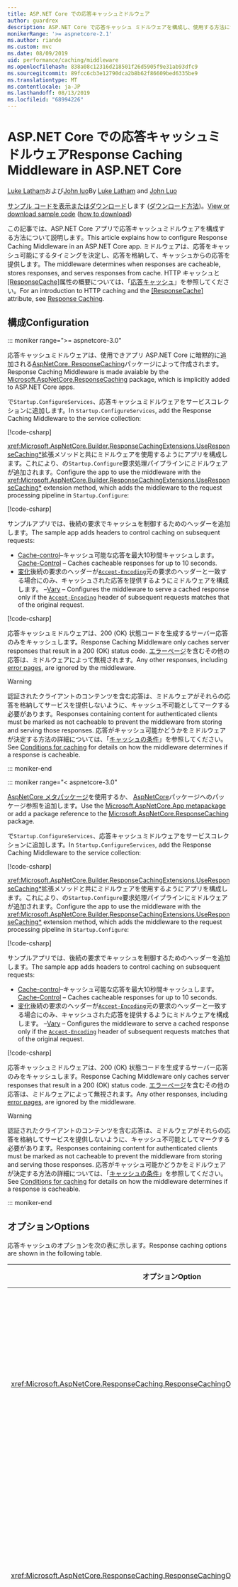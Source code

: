 ```yaml
---
title: ASP.NET Core での応答キャッシュミドルウェア
author: guardrex
description: ASP.NET Core で応答キャッシュ ミドルウェアを構成し、使用する方法について説明します。
monikerRange: '>= aspnetcore-2.1'
ms.author: riande
ms.custom: mvc
ms.date: 08/09/2019
uid: performance/caching/middleware
ms.openlocfilehash: 838a08c12316d218501f26d5905f9e31ab93dfc9
ms.sourcegitcommit: 89fcc6cb3e12790dca2b8b62f86609bed6335be9
ms.translationtype: MT
ms.contentlocale: ja-JP
ms.lasthandoff: 08/13/2019
ms.locfileid: "68994226"
---
```

# <a name="response-caching-middleware-in-aspnet-core"></a><span data-ttu-id="28bf7-103">ASP.NET Core での応答キャッシュミドルウェア</span><span class="sxs-lookup"><span data-stu-id="28bf7-103">Response Caching Middleware in ASP.NET Core</span></span>

<span data-ttu-id="28bf7-104">[Luke Latham](https://github.com/guardrex)および[John luo](https://github.com/JunTaoLuo)</span><span class="sxs-lookup"><span data-stu-id="28bf7-104">By [Luke Latham](https://github.com/guardrex) and [John Luo](https://github.com/JunTaoLuo)</span></span>

<span data-ttu-id="28bf7-105">[サンプル コードを表示またはダウンロード](https://github.com/aspnet/AspNetCore.Docs/tree/master/aspnetcore/performance/caching/middleware/samples)します ([ダウンロード方法](xref:index#how-to-download-a-sample))。</span><span class="sxs-lookup"><span data-stu-id="28bf7-105">[View or download sample code](https://github.com/aspnet/AspNetCore.Docs/tree/master/aspnetcore/performance/caching/middleware/samples) ([how to download](xref:index#how-to-download-a-sample))</span></span>

<span data-ttu-id="28bf7-106">この記事では、ASP.NET Core アプリで応答キャッシュミドルウェアを構成する方法について説明します。</span><span class="sxs-lookup"><span data-stu-id="28bf7-106">This article explains how to configure Response Caching Middleware in an ASP.NET Core app.</span></span> <span data-ttu-id="28bf7-107">ミドルウェアは、応答をキャッシュ可能にするタイミングを決定し、応答を格納して、キャッシュからの応答を提供します。</span><span class="sxs-lookup"><span data-stu-id="28bf7-107">The middleware determines when responses are cacheable, stores responses, and serves responses from cache.</span></span> <span data-ttu-id="28bf7-108">HTTP キャッシュと[[ResponseCache]](xref:Microsoft.AspNetCore.Mvc.ResponseCacheAttribute)属性の概要については、「[応答キャッシュ](xref:performance/caching/response)」を参照してください。</span><span class="sxs-lookup"><span data-stu-id="28bf7-108">For an introduction to HTTP caching and the [[ResponseCache]](xref:Microsoft.AspNetCore.Mvc.ResponseCacheAttribute) attribute, see [Response Caching](xref:performance/caching/response).</span></span>

## <a name="configuration"></a><span data-ttu-id="28bf7-109">構成</span><span class="sxs-lookup"><span data-stu-id="28bf7-109">Configuration</span></span>

::: moniker range=">= aspnetcore-3.0"

<span data-ttu-id="28bf7-110">応答キャッシュミドルウェアは、使用できアプリ ASP.NET Core に暗黙的に追加される[AspNetCore. ResponseCaching](https://www.nuget.org/packages/Microsoft.AspNetCore.ResponseCaching/)パッケージによって作成されます。</span><span class="sxs-lookup"><span data-stu-id="28bf7-110">Response Caching Middleware is made avaiable by the [Microsoft.AspNetCore.ResponseCaching](https://www.nuget.org/packages/Microsoft.AspNetCore.ResponseCaching/) package, which is implicitly added to ASP.NET Core apps.</span></span>

<span data-ttu-id="28bf7-111">で`Startup.ConfigureServices`、応答キャッシュミドルウェアをサービスコレクションに追加します。</span><span class="sxs-lookup"><span data-stu-id="28bf7-111">In `Startup.ConfigureServices`, add the Response Caching Middleware to the service collection:</span></span>

[!code-csharp[](middleware/samples/3.x/ResponseCachingMiddleware/Startup.cs?name=snippet1&highlight=3)]

<span data-ttu-id="28bf7-112"><xref:Microsoft.AspNetCore.Builder.ResponseCachingExtensions.UseResponseCaching*>拡張メソッドと共にミドルウェアを使用するようにアプリを構成します。これにより、の`Startup.Configure`要求処理パイプラインにミドルウェアが追加されます。</span><span class="sxs-lookup"><span data-stu-id="28bf7-112">Configure the app to use the middleware with the <xref:Microsoft.AspNetCore.Builder.ResponseCachingExtensions.UseResponseCaching*> extension method, which adds the middleware to the request processing pipeline in `Startup.Configure`:</span></span>

[!code-csharp[](middleware/samples/3.x/ResponseCachingMiddleware/Startup.cs?name=snippet2&highlight=16)]

<span data-ttu-id="28bf7-113">サンプルアプリでは、後続の要求でキャッシュを制御するためのヘッダーを追加します。</span><span class="sxs-lookup"><span data-stu-id="28bf7-113">The sample app adds headers to control caching on subsequent requests:</span></span>

* <span data-ttu-id="28bf7-114">[Cache-control](https://tools.ietf.org/html/rfc7234#section-5.2)&ndash;キャッシュ可能な応答を最大10秒間キャッシュします。</span><span class="sxs-lookup"><span data-stu-id="28bf7-114">[Cache-Control](https://tools.ietf.org/html/rfc7234#section-5.2) &ndash; Caches cacheable responses for up to 10 seconds.</span></span>
* <span data-ttu-id="28bf7-115">[変化](https://tools.ietf.org/html/rfc7231#section-7.1.4)後続の要求のヘッダーが[`Accept-Encoding`](https://tools.ietf.org/html/rfc7231#section-5.3.4)元の要求のヘッダーと一致する場合にのみ、キャッシュされた応答を提供するようにミドルウェアを構成します。 &ndash;</span><span class="sxs-lookup"><span data-stu-id="28bf7-115">[Vary](https://tools.ietf.org/html/rfc7231#section-7.1.4) &ndash; Configures the middleware to serve a cached response only if the [`Accept-Encoding`](https://tools.ietf.org/html/rfc7231#section-5.3.4) header of subsequent requests matches that of the original request.</span></span>

[!code-csharp[](middleware/samples_snippets/3.x/AddHeaders.cs)]

<span data-ttu-id="28bf7-116">応答キャッシュミドルウェアは、200 (OK) 状態コードを生成するサーバー応答のみをキャッシュします。</span><span class="sxs-lookup"><span data-stu-id="28bf7-116">Response Caching Middleware only caches server responses that result in a 200 (OK) status code.</span></span> <span data-ttu-id="28bf7-117">[エラーページ](xref:fundamentals/error-handling)を含むその他の応答は、ミドルウェアによって無視されます。</span><span class="sxs-lookup"><span data-stu-id="28bf7-117">Any other responses, including [error pages](xref:fundamentals/error-handling), are ignored by the middleware.</span></span>

> [!WARNING]
> <span data-ttu-id="28bf7-118">認証されたクライアントのコンテンツを含む応答は、ミドルウェアがそれらの応答を格納してサービスを提供しないように、キャッシュ不可能としてマークする必要があります。</span><span class="sxs-lookup"><span data-stu-id="28bf7-118">Responses containing content for authenticated clients must be marked as not cacheable to prevent the middleware from storing and serving those responses.</span></span> <span data-ttu-id="28bf7-119">応答がキャッシュ可能かどうかをミドルウェアが決定する方法の詳細については、「[キャッシュの条件](#conditions-for-caching)」を参照してください。</span><span class="sxs-lookup"><span data-stu-id="28bf7-119">See [Conditions for caching](#conditions-for-caching) for details on how the middleware determines if a response is cacheable.</span></span>

::: moniker-end

::: moniker range="< aspnetcore-3.0"

<span data-ttu-id="28bf7-120">[AspNetCore メタパッケージ](xref:fundamentals/metapackage-app)を使用するか、 [AspNetCore](https://www.nuget.org/packages/Microsoft.AspNetCore.ResponseCaching/)パッケージへのパッケージ参照を追加します。</span><span class="sxs-lookup"><span data-stu-id="28bf7-120">Use the [Microsoft.AspNetCore.App metapackage](xref:fundamentals/metapackage-app) or add a package reference to the [Microsoft.AspNetCore.ResponseCaching](https://www.nuget.org/packages/Microsoft.AspNetCore.ResponseCaching/) package.</span></span>

<span data-ttu-id="28bf7-121">で`Startup.ConfigureServices`、応答キャッシュミドルウェアをサービスコレクションに追加します。</span><span class="sxs-lookup"><span data-stu-id="28bf7-121">In `Startup.ConfigureServices`, add the Response Caching Middleware to the service collection:</span></span>

[!code-csharp[](middleware/samples/2.x/ResponseCachingMiddleware/Startup.cs?name=snippet1&highlight=3)]

<span data-ttu-id="28bf7-122"><xref:Microsoft.AspNetCore.Builder.ResponseCachingExtensions.UseResponseCaching*>拡張メソッドと共にミドルウェアを使用するようにアプリを構成します。これにより、の`Startup.Configure`要求処理パイプラインにミドルウェアが追加されます。</span><span class="sxs-lookup"><span data-stu-id="28bf7-122">Configure the app to use the middleware with the <xref:Microsoft.AspNetCore.Builder.ResponseCachingExtensions.UseResponseCaching*> extension method, which adds the middleware to the request processing pipeline in `Startup.Configure`:</span></span>

[!code-csharp[](middleware/samples/2.x/ResponseCachingMiddleware/Startup.cs?name=snippet2&highlight=14)]

<span data-ttu-id="28bf7-123">サンプルアプリでは、後続の要求でキャッシュを制御するためのヘッダーを追加します。</span><span class="sxs-lookup"><span data-stu-id="28bf7-123">The sample app adds headers to control caching on subsequent requests:</span></span>

* <span data-ttu-id="28bf7-124">[Cache-control](https://tools.ietf.org/html/rfc7234#section-5.2)&ndash;キャッシュ可能な応答を最大10秒間キャッシュします。</span><span class="sxs-lookup"><span data-stu-id="28bf7-124">[Cache-Control](https://tools.ietf.org/html/rfc7234#section-5.2) &ndash; Caches cacheable responses for up to 10 seconds.</span></span>
* <span data-ttu-id="28bf7-125">[変化](https://tools.ietf.org/html/rfc7231#section-7.1.4)後続の要求のヘッダーが[`Accept-Encoding`](https://tools.ietf.org/html/rfc7231#section-5.3.4)元の要求のヘッダーと一致する場合にのみ、キャッシュされた応答を提供するようにミドルウェアを構成します。 &ndash;</span><span class="sxs-lookup"><span data-stu-id="28bf7-125">[Vary](https://tools.ietf.org/html/rfc7231#section-7.1.4) &ndash; Configures the middleware to serve a cached response only if the [`Accept-Encoding`](https://tools.ietf.org/html/rfc7231#section-5.3.4) header of subsequent requests matches that of the original request.</span></span>

[!code-csharp[](middleware/samples_snippets/2.x/AddHeaders.cs)]

<span data-ttu-id="28bf7-126">応答キャッシュミドルウェアは、200 (OK) 状態コードを生成するサーバー応答のみをキャッシュします。</span><span class="sxs-lookup"><span data-stu-id="28bf7-126">Response Caching Middleware only caches server responses that result in a 200 (OK) status code.</span></span> <span data-ttu-id="28bf7-127">[エラーページ](xref:fundamentals/error-handling)を含むその他の応答は、ミドルウェアによって無視されます。</span><span class="sxs-lookup"><span data-stu-id="28bf7-127">Any other responses, including [error pages](xref:fundamentals/error-handling), are ignored by the middleware.</span></span>

> [!WARNING]
> <span data-ttu-id="28bf7-128">認証されたクライアントのコンテンツを含む応答は、ミドルウェアがそれらの応答を格納してサービスを提供しないように、キャッシュ不可能としてマークする必要があります。</span><span class="sxs-lookup"><span data-stu-id="28bf7-128">Responses containing content for authenticated clients must be marked as not cacheable to prevent the middleware from storing and serving those responses.</span></span> <span data-ttu-id="28bf7-129">応答がキャッシュ可能かどうかをミドルウェアが決定する方法の詳細については、「[キャッシュの条件](#conditions-for-caching)」を参照してください。</span><span class="sxs-lookup"><span data-stu-id="28bf7-129">See [Conditions for caching](#conditions-for-caching) for details on how the middleware determines if a response is cacheable.</span></span>

::: moniker-end

## <a name="options"></a><span data-ttu-id="28bf7-130">オプション</span><span class="sxs-lookup"><span data-stu-id="28bf7-130">Options</span></span>

<span data-ttu-id="28bf7-131">応答キャッシュのオプションを次の表に示します。</span><span class="sxs-lookup"><span data-stu-id="28bf7-131">Response caching options are shown in the following table.</span></span>

| <span data-ttu-id="28bf7-132">オプション</span><span class="sxs-lookup"><span data-stu-id="28bf7-132">Option</span></span> | <span data-ttu-id="28bf7-133">説明</span><span class="sxs-lookup"><span data-stu-id="28bf7-133">Description</span></span> |
| ------ | ----------- |
| <xref:Microsoft.AspNetCore.ResponseCaching.ResponseCachingOptions.MaximumBodySize> | <span data-ttu-id="28bf7-134">応答本文の最大キャッシュ可能サイズ (バイト単位)。</span><span class="sxs-lookup"><span data-stu-id="28bf7-134">The largest cacheable size for the response body in bytes.</span></span> <span data-ttu-id="28bf7-135">既定値は`64 * 1024 * 1024` (64 MB) です。</span><span class="sxs-lookup"><span data-stu-id="28bf7-135">The default value is `64 * 1024 * 1024` (64 MB).</span></span> |
| <xref:Microsoft.AspNetCore.ResponseCaching.ResponseCachingOptions.SizeLimit> | <span data-ttu-id="28bf7-136">応答キャッシュミドルウェアのサイズ制限 (バイト単位)。</span><span class="sxs-lookup"><span data-stu-id="28bf7-136">The size limit for the response cache middleware in bytes.</span></span> <span data-ttu-id="28bf7-137">既定値は`100 * 1024 * 1024` (100 MB) です。</span><span class="sxs-lookup"><span data-stu-id="28bf7-137">The default value is `100 * 1024 * 1024` (100 MB).</span></span> |
| <xref:Microsoft.AspNetCore.ResponseCaching.ResponseCachingOptions.UseCaseSensitivePaths> | <span data-ttu-id="28bf7-138">大文字と小文字が区別されるパスに応答をキャッシュするかどうかを決定します。</span><span class="sxs-lookup"><span data-stu-id="28bf7-138">Determines if responses are cached on case-sensitive paths.</span></span> <span data-ttu-id="28bf7-139">既定値は `false` です。</span><span class="sxs-lookup"><span data-stu-id="28bf7-139">The default value is `false`.</span></span> |

<span data-ttu-id="28bf7-140">次の例では、ミドルウェアをに構成します。</span><span class="sxs-lookup"><span data-stu-id="28bf7-140">The following example configures the middleware to:</span></span>

* <span data-ttu-id="28bf7-141">本文のサイズが1024バイト以下の応答をキャッシュします。</span><span class="sxs-lookup"><span data-stu-id="28bf7-141">Cache responses with a body size smaller than or equal to 1,024 bytes.</span></span>
* <span data-ttu-id="28bf7-142">大文字と小文字を区別するパスで応答を格納します。</span><span class="sxs-lookup"><span data-stu-id="28bf7-142">Store the responses by case-sensitive paths.</span></span> <span data-ttu-id="28bf7-143">たとえば、 `/page1`と`/Page1`は別々に格納されます。</span><span class="sxs-lookup"><span data-stu-id="28bf7-143">For example, `/page1` and `/Page1` are stored separately.</span></span>

```csharp
services.AddResponseCaching(options =>
{
    options.MaximumBodySize = 1024;
    options.UseCaseSensitivePaths = true;
});
```

## <a name="varybyquerykeys"></a><span data-ttu-id="28bf7-144">VaryByQueryKeys</span><span class="sxs-lookup"><span data-stu-id="28bf7-144">VaryByQueryKeys</span></span>

<span data-ttu-id="28bf7-145">MVC/web API コントローラーまたは Razor Pages ページモデルを使用する場合、 [[ResponseCache]](xref:Microsoft.AspNetCore.Mvc.ResponseCacheAttribute)属性では、応答キャッシュ用に適切なヘッダーを設定するために必要なパラメーターを指定します。</span><span class="sxs-lookup"><span data-stu-id="28bf7-145">When using MVC / web API controllers or Razor Pages page models, the [[ResponseCache]](xref:Microsoft.AspNetCore.Mvc.ResponseCacheAttribute) attribute specifies the parameters necessary for setting the appropriate headers for response caching.</span></span> <span data-ttu-id="28bf7-146">ミドルウェアを厳密に必要`[ResponseCache]`とする属性の唯一のパラメーター <xref:Microsoft.AspNetCore.Mvc.ResponseCacheAttribute.VaryByQueryKeys>は、実際の HTTP ヘッダーに対応していません。</span><span class="sxs-lookup"><span data-stu-id="28bf7-146">The only parameter of the `[ResponseCache]` attribute that strictly requires the middleware is <xref:Microsoft.AspNetCore.Mvc.ResponseCacheAttribute.VaryByQueryKeys>, which doesn't correspond to an actual HTTP header.</span></span> <span data-ttu-id="28bf7-147">詳細については、「 <xref:performance/caching/response#responsecache-attribute> 」を参照してください。</span><span class="sxs-lookup"><span data-stu-id="28bf7-147">For more information, see <xref:performance/caching/response#responsecache-attribute>.</span></span>

<span data-ttu-id="28bf7-148">`[ResponseCache]`属性を使用しない場合は、を`VaryByQueryKeys`使用して応答のキャッシュを変化させることができます。</span><span class="sxs-lookup"><span data-stu-id="28bf7-148">When not using the `[ResponseCache]` attribute, response caching can be varied with `VaryByQueryKeys`.</span></span> <span data-ttu-id="28bf7-149"><xref:Microsoft.AspNetCore.ResponseCaching.ResponseCachingFeature> を [HttpContext.Features](xref:Microsoft.AspNetCore.Http.HttpContext.Features) から直接使用します。</span><span class="sxs-lookup"><span data-stu-id="28bf7-149">Use the <xref:Microsoft.AspNetCore.ResponseCaching.ResponseCachingFeature> directly from the [HttpContext.Features](xref:Microsoft.AspNetCore.Http.HttpContext.Features):</span></span>

```csharp
var responseCachingFeature = context.HttpContext.Features.Get<IResponseCachingFeature>();

if (responseCachingFeature != null)
{
    responseCachingFeature.VaryByQueryKeys = new[] { "MyKey" };
}
```

<span data-ttu-id="28bf7-150">`*` で`VaryByQueryKeys` 1 つの値を使用すると、すべての要求クエリパラメーターによってキャッシュが異なります。</span><span class="sxs-lookup"><span data-stu-id="28bf7-150">Using a single value equal to `*` in `VaryByQueryKeys` varies the cache by all request query parameters.</span></span>

## <a name="http-headers-used-by-response-caching-middleware"></a><span data-ttu-id="28bf7-151">応答キャッシュミドルウェアによって使用される HTTP ヘッダー</span><span class="sxs-lookup"><span data-stu-id="28bf7-151">HTTP headers used by Response Caching Middleware</span></span>

<span data-ttu-id="28bf7-152">次の表は、応答のキャッシュに影響を与える HTTP ヘッダーに関する情報を示しています。</span><span class="sxs-lookup"><span data-stu-id="28bf7-152">The following table provides information on HTTP headers that affect response caching.</span></span>

| <span data-ttu-id="28bf7-153">Header</span><span class="sxs-lookup"><span data-stu-id="28bf7-153">Header</span></span> | <span data-ttu-id="28bf7-154">説明</span><span class="sxs-lookup"><span data-stu-id="28bf7-154">Details</span></span> |
| ------ | ------- |
| `Authorization` | <span data-ttu-id="28bf7-155">ヘッダーが存在する場合、応答はキャッシュされません。</span><span class="sxs-lookup"><span data-stu-id="28bf7-155">The response isn't cached if the header exists.</span></span> |
| `Cache-Control` | <span data-ttu-id="28bf7-156">ミドルウェアは、 `public` cache ディレクティブでマークされたキャッシュ応答のみを考慮します。</span><span class="sxs-lookup"><span data-stu-id="28bf7-156">The middleware only considers caching responses marked with the `public` cache directive.</span></span> <span data-ttu-id="28bf7-157">次のパラメーターを使用してキャッシュを制御します。</span><span class="sxs-lookup"><span data-stu-id="28bf7-157">Control caching with the following parameters:</span></span><ul><li><span data-ttu-id="28bf7-158">max-age</span><span class="sxs-lookup"><span data-stu-id="28bf7-158">max-age</span></span></li><li><span data-ttu-id="28bf7-159">max-stale&#8224;</span><span class="sxs-lookup"><span data-stu-id="28bf7-159">max-stale&#8224;</span></span></li><li><span data-ttu-id="28bf7-160">最小-新規</span><span class="sxs-lookup"><span data-stu-id="28bf7-160">min-fresh</span></span></li><li><span data-ttu-id="28bf7-161">再検証が必要</span><span class="sxs-lookup"><span data-stu-id="28bf7-161">must-revalidate</span></span></li><li><span data-ttu-id="28bf7-162">キャッシュなし</span><span class="sxs-lookup"><span data-stu-id="28bf7-162">no-cache</span></span></li><li><span data-ttu-id="28bf7-163">ストアなし</span><span class="sxs-lookup"><span data-stu-id="28bf7-163">no-store</span></span></li><li><span data-ttu-id="28bf7-164">-if-キャッシュ済み</span><span class="sxs-lookup"><span data-stu-id="28bf7-164">only-if-cached</span></span></li><li><span data-ttu-id="28bf7-165">private</span><span class="sxs-lookup"><span data-stu-id="28bf7-165">private</span></span></li><li><span data-ttu-id="28bf7-166">public</span><span class="sxs-lookup"><span data-stu-id="28bf7-166">public</span></span></li><li><span data-ttu-id="28bf7-167">s-maxage</span><span class="sxs-lookup"><span data-stu-id="28bf7-167">s-maxage</span></span></li><li><span data-ttu-id="28bf7-168">proxy-revalidate&#8225;</span><span class="sxs-lookup"><span data-stu-id="28bf7-168">proxy-revalidate&#8225;</span></span></li></ul><span data-ttu-id="28bf7-169">&#8224;に`max-stale`制限が指定されていない場合、ミドルウェアは何も実行しません。</span><span class="sxs-lookup"><span data-stu-id="28bf7-169">&#8224;If no limit is specified to `max-stale`, the middleware takes no action.</span></span><br><span data-ttu-id="28bf7-170">&#8225;`proxy-revalidate`と`must-revalidate`同じ効果があります。</span><span class="sxs-lookup"><span data-stu-id="28bf7-170">&#8225;`proxy-revalidate` has the same effect as `must-revalidate`.</span></span><br><br><span data-ttu-id="28bf7-171">詳細については[、RFC 7231 を参照してください。キャッシュ制御ディレクティブ](https://tools.ietf.org/html/rfc7234#section-5.2.1)を要求します。</span><span class="sxs-lookup"><span data-stu-id="28bf7-171">For more information, see [RFC 7231: Request Cache-Control Directives](https://tools.ietf.org/html/rfc7234#section-5.2.1).</span></span> |
| `Pragma` | <span data-ttu-id="28bf7-172">要求`Pragma: no-cache`のヘッダーでは、と`Cache-Control: no-cache`同じ効果が得られます。</span><span class="sxs-lookup"><span data-stu-id="28bf7-172">A `Pragma: no-cache` header in the request produces the same effect as `Cache-Control: no-cache`.</span></span> <span data-ttu-id="28bf7-173">このヘッダーは、 `Cache-Control`ヘッダー内の関連するディレクティブによってオーバーライドされます (存在する場合)。</span><span class="sxs-lookup"><span data-stu-id="28bf7-173">This header is overridden by the relevant directives in the `Cache-Control` header, if present.</span></span> <span data-ttu-id="28bf7-174">HTTP/1.0 との下位互換性のために考慮されます。</span><span class="sxs-lookup"><span data-stu-id="28bf7-174">Considered for backward compatibility with HTTP/1.0.</span></span> |
| `Set-Cookie` | <span data-ttu-id="28bf7-175">ヘッダーが存在する場合、応答はキャッシュされません。</span><span class="sxs-lookup"><span data-stu-id="28bf7-175">The response isn't cached if the header exists.</span></span> <span data-ttu-id="28bf7-176">1つ以上の cookie を設定する要求処理パイプライン内のミドルウェアは、応答キャッシュミドルウェアが応答をキャッシュしないようにします ( [cookie ベースの TempData プロバイダー](xref:fundamentals/app-state#tempdata)など)。</span><span class="sxs-lookup"><span data-stu-id="28bf7-176">Any middleware in the request processing pipeline that sets one or more cookies prevents the Response Caching Middleware from caching the response (for example, the [cookie-based TempData provider](xref:fundamentals/app-state#tempdata)).</span></span>  |
| `Vary` | <span data-ttu-id="28bf7-177">ヘッダー `Vary`は、キャッシュされた応答を別のヘッダーによって変更するために使用されます。</span><span class="sxs-lookup"><span data-stu-id="28bf7-177">The `Vary` header is used to vary the cached response by another header.</span></span> <span data-ttu-id="28bf7-178">たとえば、 `Vary: Accept-Encoding`ヘッダーを含めることによって、エンコードによって応答をキャッシュします。 `Accept-Encoding: text/plain`ヘッダー `Accept-Encoding: gzip`とは別に要求の応答をキャッシュします。</span><span class="sxs-lookup"><span data-stu-id="28bf7-178">For example, cache responses by encoding by including the `Vary: Accept-Encoding` header, which caches responses for requests with headers `Accept-Encoding: gzip` and `Accept-Encoding: text/plain` separately.</span></span> <span data-ttu-id="28bf7-179">ヘッダー値がの`*`応答は格納されません。</span><span class="sxs-lookup"><span data-stu-id="28bf7-179">A response with a header value of `*` is never stored.</span></span> |
| `Expires` | <span data-ttu-id="28bf7-180">このヘッダーによって古いと見なされる応答は、他の`Cache-Control`ヘッダーでオーバーライドされない限り、格納または取得されません。</span><span class="sxs-lookup"><span data-stu-id="28bf7-180">A response deemed stale by this header isn't stored or retrieved unless overridden by other `Cache-Control` headers.</span></span> |
| `If-None-Match` | <span data-ttu-id="28bf7-181">値`*`がではなく、応答のが`ETag`指定された値と一致しない場合は、完全な応答がキャッシュから提供されます。</span><span class="sxs-lookup"><span data-stu-id="28bf7-181">The full response is served from cache if the value isn't `*` and the `ETag` of the response doesn't match any of the values provided.</span></span> <span data-ttu-id="28bf7-182">それ以外の場合は、304 (変更なし) の応答が処理されます。</span><span class="sxs-lookup"><span data-stu-id="28bf7-182">Otherwise, a 304 (Not Modified) response is served.</span></span> |
| `If-Modified-Since` | <span data-ttu-id="28bf7-183">`If-None-Match`ヘッダーが存在しない場合、キャッシュされた応答の日付が指定した値より新しい場合は、完全な応答がキャッシュから提供されます。</span><span class="sxs-lookup"><span data-stu-id="28bf7-183">If the `If-None-Match` header isn't present, a full response is served from cache if the cached response date is newer than the value provided.</span></span> <span data-ttu-id="28bf7-184">それ以外の場合は、 *304-変更されていない*応答が提供されます。</span><span class="sxs-lookup"><span data-stu-id="28bf7-184">Otherwise, a *304 - Not Modified* response is served.</span></span> |
| `Date` | <span data-ttu-id="28bf7-185">キャッシュからサービスを提供し`Date`ている場合、ヘッダーはミドルウェアによって設定されます (元の応答で指定されていない場合)。</span><span class="sxs-lookup"><span data-stu-id="28bf7-185">When serving from cache, the `Date` header is set by the middleware if it wasn't provided on the original response.</span></span> |
| `Content-Length` | <span data-ttu-id="28bf7-186">キャッシュからサービスを提供し`Content-Length`ている場合、ヘッダーはミドルウェアによって設定されます (元の応答で指定されていない場合)。</span><span class="sxs-lookup"><span data-stu-id="28bf7-186">When serving from cache, the `Content-Length` header is set by the middleware if it wasn't provided on the original response.</span></span> |
| `Age` | <span data-ttu-id="28bf7-187">元`Age`の応答で送信されたヘッダーは無視されます。</span><span class="sxs-lookup"><span data-stu-id="28bf7-187">The `Age` header sent in the original response is ignored.</span></span> <span data-ttu-id="28bf7-188">ミドルウェアは、キャッシュされた応答を提供するときに新しい値を計算します。</span><span class="sxs-lookup"><span data-stu-id="28bf7-188">The middleware computes a new value when serving a cached response.</span></span> |

## <a name="caching-respects-request-cache-control-directives"></a><span data-ttu-id="28bf7-189">キャッシュは、要求のキャッシュ制御ディレクティブに従います。</span><span class="sxs-lookup"><span data-stu-id="28bf7-189">Caching respects request Cache-Control directives</span></span>

<span data-ttu-id="28bf7-190">ミドルウェアは、 [HTTP 1.1 キャッシュ仕様](https://tools.ietf.org/html/rfc7234#section-5.2)の規則を尊重します。</span><span class="sxs-lookup"><span data-stu-id="28bf7-190">The middleware respects the rules of the [HTTP 1.1 Caching specification](https://tools.ietf.org/html/rfc7234#section-5.2).</span></span> <span data-ttu-id="28bf7-191">規則では、クライアントによって送信`Cache-Control`された有効なヘッダーを受け入れるためにキャッシュが必要です。</span><span class="sxs-lookup"><span data-stu-id="28bf7-191">The rules require a cache to honor a valid `Cache-Control` header sent by the client.</span></span> <span data-ttu-id="28bf7-192">この仕様では、クライアントは`no-cache`ヘッダー値を使用して要求を行い、すべての要求に対してサーバーに新しい応答を強制的に生成させることができます。</span><span class="sxs-lookup"><span data-stu-id="28bf7-192">Under the specification, a client can make requests with a `no-cache` header value and force the server to generate a new response for every request.</span></span> <span data-ttu-id="28bf7-193">現時点では、ミドルウェアが公式のキャッシュ仕様に準拠しているため、ミドルウェアを使用する場合、このキャッシュ動作を開発者が制御することはありません。</span><span class="sxs-lookup"><span data-stu-id="28bf7-193">Currently, there's no developer control over this caching behavior when using the middleware because the middleware adheres to the official caching specification.</span></span>

<span data-ttu-id="28bf7-194">キャッシュの動作を詳細に制御するには、ASP.NET Core の他のキャッシュ機能を調べます。</span><span class="sxs-lookup"><span data-stu-id="28bf7-194">For more control over caching behavior, explore other caching features of ASP.NET Core.</span></span> <span data-ttu-id="28bf7-195">次のトピックを参照してください。</span><span class="sxs-lookup"><span data-stu-id="28bf7-195">See the following topics:</span></span>

* <xref:performance/caching/memory>
* <xref:performance/caching/distributed>
* <xref:mvc/views/tag-helpers/builtin-th/cache-tag-helper>
* <xref:mvc/views/tag-helpers/builtin-th/distributed-cache-tag-helper>

## <a name="troubleshooting"></a><span data-ttu-id="28bf7-196">トラブルシューティング</span><span class="sxs-lookup"><span data-stu-id="28bf7-196">Troubleshooting</span></span>

<span data-ttu-id="28bf7-197">キャッシュの動作が想定どおりでない場合は、応答がキャッシュ可能であり、キャッシュから提供できることを確認します。</span><span class="sxs-lookup"><span data-stu-id="28bf7-197">If caching behavior isn't as expected, confirm that responses are cacheable and capable of being served from the cache.</span></span> <span data-ttu-id="28bf7-198">要求の受信ヘッダーと応答の送信ヘッダーを確認します。</span><span class="sxs-lookup"><span data-stu-id="28bf7-198">Examine the request's incoming headers and the response's outgoing headers.</span></span> <span data-ttu-id="28bf7-199">デバッグに役立つように[ログ記録](xref:fundamentals/logging/index)を有効にします。</span><span class="sxs-lookup"><span data-stu-id="28bf7-199">Enable [logging](xref:fundamentals/logging/index) to help with debugging.</span></span>

<span data-ttu-id="28bf7-200">キャッシュ動作のテストとトラブルシューティングを行う場合、ブラウザーでは、望ましくない方法でキャッシュに影響を与える要求ヘッダーを設定できます。</span><span class="sxs-lookup"><span data-stu-id="28bf7-200">When testing and troubleshooting caching behavior, a browser may set request headers that affect caching in undesirable ways.</span></span> <span data-ttu-id="28bf7-201">たとえば、ページを更新するときに`Cache-Control` 、ブラウザー `no-cache`で`max-age=0`ヘッダーをまたはに設定できます。</span><span class="sxs-lookup"><span data-stu-id="28bf7-201">For example, a browser may set the `Cache-Control` header to `no-cache` or `max-age=0` when refreshing a page.</span></span> <span data-ttu-id="28bf7-202">次のツールでは、要求ヘッダーを明示的に設定でき、キャッシュのテストに適しています。</span><span class="sxs-lookup"><span data-stu-id="28bf7-202">The following tools can explicitly set request headers and are preferred for testing caching:</span></span>

* [<span data-ttu-id="28bf7-203">Fiddler</span><span class="sxs-lookup"><span data-stu-id="28bf7-203">Fiddler</span></span>](https://www.telerik.com/fiddler)
* [<span data-ttu-id="28bf7-204">Postman</span><span class="sxs-lookup"><span data-stu-id="28bf7-204">Postman</span></span>](https://www.getpostman.com/)

### <a name="conditions-for-caching"></a><span data-ttu-id="28bf7-205">キャッシュの条件</span><span class="sxs-lookup"><span data-stu-id="28bf7-205">Conditions for caching</span></span>

* <span data-ttu-id="28bf7-206">要求は、200 (OK) 状態コードでサーバー応答を生成する必要があります。</span><span class="sxs-lookup"><span data-stu-id="28bf7-206">The request must result in a server response with a 200 (OK) status code.</span></span>
* <span data-ttu-id="28bf7-207">要求メソッドは GET または HEAD である必要があります。</span><span class="sxs-lookup"><span data-stu-id="28bf7-207">The request method must be GET or HEAD.</span></span>
* <span data-ttu-id="28bf7-208">で`Startup.Configure`は、応答キャッシュミドルウェアは、キャッシュを必要とするミドルウェアの前に配置する必要があります。</span><span class="sxs-lookup"><span data-stu-id="28bf7-208">In `Startup.Configure`, Response Caching Middleware must be placed before middleware that require caching.</span></span> <span data-ttu-id="28bf7-209">詳細については、「 <xref:fundamentals/middleware/index> 」を参照してください。</span><span class="sxs-lookup"><span data-stu-id="28bf7-209">For more information, see <xref:fundamentals/middleware/index>.</span></span>
* <span data-ttu-id="28bf7-210">ヘッダー `Authorization`を指定することはできません。</span><span class="sxs-lookup"><span data-stu-id="28bf7-210">The `Authorization` header must not be present.</span></span>
* <span data-ttu-id="28bf7-211">`Cache-Control`ヘッダーパラメーターは有効である必要があり、応答は`public`とマークさ`private`れている必要があります。</span><span class="sxs-lookup"><span data-stu-id="28bf7-211">`Cache-Control` header parameters must be valid, and the response must be marked `public` and not marked `private`.</span></span>
* <span data-ttu-id="28bf7-212">ヘッダーが存在する場合、ヘッダーは`Cache-Control`ヘッダーをオーバーライド`Pragma`するので`Cache-Control` 、ヘッダーが存在しない場合はヘッダーが存在しない必要があります。 `Pragma: no-cache`</span><span class="sxs-lookup"><span data-stu-id="28bf7-212">The `Pragma: no-cache` header must not be present if the `Cache-Control` header isn't present, as the `Cache-Control` header overrides the `Pragma` header when present.</span></span>
* <span data-ttu-id="28bf7-213">ヘッダー `Set-Cookie`を指定することはできません。</span><span class="sxs-lookup"><span data-stu-id="28bf7-213">The `Set-Cookie` header must not be present.</span></span>
* <span data-ttu-id="28bf7-214">`Vary`ヘッダーパラメーターはと同じ`*`である必要があります。</span><span class="sxs-lookup"><span data-stu-id="28bf7-214">`Vary` header parameters must be valid and not equal to `*`.</span></span>
* <span data-ttu-id="28bf7-215">ヘッダー `Content-Length`値 (設定されている場合) は、応答本文のサイズと一致する必要があります。</span><span class="sxs-lookup"><span data-stu-id="28bf7-215">The `Content-Length` header value (if set) must match the size of the response body.</span></span>
* <span data-ttu-id="28bf7-216">は<xref:Microsoft.AspNetCore.Http.Features.IHttpSendFileFeature>使用されません。</span><span class="sxs-lookup"><span data-stu-id="28bf7-216">The <xref:Microsoft.AspNetCore.Http.Features.IHttpSendFileFeature> isn't used.</span></span>
* <span data-ttu-id="28bf7-217">`Expires`ヘッダー、および、および`s-maxage`の`max-age`各キャッシュディレクティブで指定されているとおり、応答を古いものにすることはできません。</span><span class="sxs-lookup"><span data-stu-id="28bf7-217">The response must not be stale as specified by the `Expires` header and the `max-age` and `s-maxage` cache directives.</span></span>
* <span data-ttu-id="28bf7-218">応答バッファリングを成功させる必要があります。</span><span class="sxs-lookup"><span data-stu-id="28bf7-218">Response buffering must be successful.</span></span> <span data-ttu-id="28bf7-219">応答のサイズは、構成済みまたは既定値<xref:Microsoft.AspNetCore.ResponseCaching.ResponseCachingOptions.SizeLimit>よりも小さくする必要があります。</span><span class="sxs-lookup"><span data-stu-id="28bf7-219">The size of the response must be smaller than the configured or default <xref:Microsoft.AspNetCore.ResponseCaching.ResponseCachingOptions.SizeLimit>.</span></span> <span data-ttu-id="28bf7-220">応答の本文のサイズは、構成済みまたは既定値<xref:Microsoft.AspNetCore.ResponseCaching.ResponseCachingOptions.MaximumBodySize>よりも小さくする必要があります。</span><span class="sxs-lookup"><span data-stu-id="28bf7-220">The body size of the response must be smaller than the configured or default <xref:Microsoft.AspNetCore.ResponseCaching.ResponseCachingOptions.MaximumBodySize>.</span></span>
* <span data-ttu-id="28bf7-221">応答は、 [RFC 7234](https://tools.ietf.org/html/rfc7234)仕様に従ってキャッシュ可能である必要があります。</span><span class="sxs-lookup"><span data-stu-id="28bf7-221">The response must be cacheable according to the [RFC 7234](https://tools.ietf.org/html/rfc7234) specifications.</span></span> <span data-ttu-id="28bf7-222">たとえば、 `no-store`ディレクティブは、要求または応答のヘッダーフィールドに存在することはできません。</span><span class="sxs-lookup"><span data-stu-id="28bf7-222">For example, the `no-store` directive must not exist in request or response header fields.</span></span> <span data-ttu-id="28bf7-223">セクション*3 を参照してください。詳細について*は、 [RFC 7234](https://tools.ietf.org/html/rfc7234)のキャッシュに応答を格納する。</span><span class="sxs-lookup"><span data-stu-id="28bf7-223">See *Section 3: Storing Responses in Caches* of [RFC 7234](https://tools.ietf.org/html/rfc7234) for details.</span></span>

> [!NOTE]
> <span data-ttu-id="28bf7-224">クロスサイト要求偽造 (csrf) 攻撃を防ぐために、セキュリティで保護されたトークンを`Cache-Control`生成するため`no-cache`の偽造防止システムは、応答がキャッシュされないようにヘッダーとヘッダーをに設定し`Pragma`ます。</span><span class="sxs-lookup"><span data-stu-id="28bf7-224">The Antiforgery system for generating secure tokens to prevent Cross-Site Request Forgery (CSRF) attacks sets the `Cache-Control` and `Pragma` headers to `no-cache` so that responses aren't cached.</span></span> <span data-ttu-id="28bf7-225">HTML フォーム要素の偽造防止トークンを無効にする方法について<xref:security/anti-request-forgery#aspnet-core-antiforgery-configuration>は、「」を参照してください。</span><span class="sxs-lookup"><span data-stu-id="28bf7-225">For information on how to disable antiforgery tokens for HTML form elements, see <xref:security/anti-request-forgery#aspnet-core-antiforgery-configuration>.</span></span>

## <a name="additional-resources"></a><span data-ttu-id="28bf7-226">その他の資料</span><span class="sxs-lookup"><span data-stu-id="28bf7-226">Additional resources</span></span>

* <xref:fundamentals/startup>
* <xref:fundamentals/middleware/index>
* <xref:performance/caching/memory>
* <xref:performance/caching/distributed>
* <xref:fundamentals/change-tokens>
* <xref:performance/caching/response>
* <xref:mvc/views/tag-helpers/builtin-th/cache-tag-helper>
* <xref:mvc/views/tag-helpers/builtin-th/distributed-cache-tag-helper>

